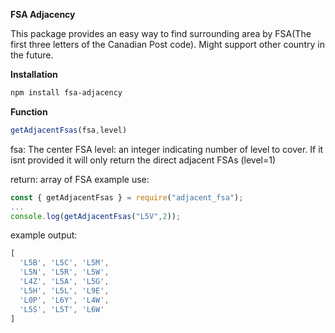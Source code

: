 **FSA Adjacency**

This package provides an easy way to find surrounding area by FSA(The first three letters of the Canadian Post code).
Might support other country in the future.

**Installation**
```bash
npm install fsa-adjacency

```

**Function**
```JavaScript
getAdjacentFsas(fsa,level)
```
fsa: The center FSA
level: an integer indicating number of level to cover. If it isnt provided it will only return the direct adjacent FSAs (level=1)

return: array of FSA
example use:

```JavaScript
const { getAdjacentFsas } = require("adjacent_fsa");
...
console.log(getAdjacentFsas("L5V",2));
```
example output:
```JavaScript
[
  'L5B', 'L5C', 'L5M',
  'L5N', 'L5R', 'L5W',
  'L4Z', 'L5A', 'L5G',
  'L5H', 'L5L', 'L9E',
  'L0P', 'L6Y', 'L4W',
  'L5S', 'L5T', 'L6W'
]
```